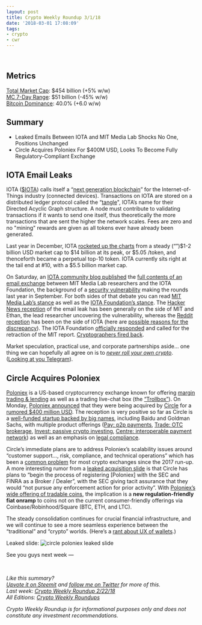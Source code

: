 ```yaml
---
layout: post
title: Crypto Weekly Roundup 3/1/18
date: '2018-03-01 17:08:09'
tags:
- crypto
- cwr
---
```


<br />

## Metrics
[Total Market Cap](https://coinmarketcap.com/charts/): $454 billion (+5% w/w)<br />
[MC 7-Day Range](https://coinmarketcap.com/charts/): $51 billion (-45% w/w)<br />
[Bitcoin Dominance](https://coinmarketcap.com/charts/#dominance-percentage): 40.0% (+6.0 w/w)

## Summary
* Leaked Emails Between IOTA and MIT Media Lab Shocks No One, Positions Unchanged
* Circle Acquires Poloniex For $400M USD, Looks To Become Fully Regulatory-Compliant Exchange

## IOTA Email Leaks
IOTA ([$IOTA](https://coinmarketcap.com/currencies/iota/)) calls itself a “[next generation blockchain](https://iota.org/)” for the Internet-of-Things industry (connected devices). Transactions on IOTA are stored on a distributed ledger protocol called the “[tangle](https://iota.org/IOTA_Whitepaper.pdf)", IOTA’s name for their Directed Acyclic Graph structure. A node must contribute to validating transactions if it wants to send one itself, thus theoretically the more transactions that are sent the higher the network scales. Fees are zero and no "mining" rewards are given as all tokens ever have already been generated.

Last year in December, IOTA [rocketed up the charts](https://coinmarketcap.com/currencies/iota/historical-data/?start=20130428&end=20180228) from a steady (“”)$1-2 billion USD market cap to $14 billion at its peak, or $5.05 /token, and thenceforth became a perpetual top-10 token. IOTA currently sits right at the tail end at  #10, with a $5.5 billion market cap.

On Saturday, an [IOTA community blog published](http://www.tangleblog.com/2018/02/24/full-emails-ethan-heilman-digital-currency-initiative-iota-team-leaked/) the [full contents of an email exchange](http://www.tangleblog.com/wp-content/uploads/2018/02/letters.pdf) between MIT Media Lab researchers and the IOTA Foundation, the background of a [security vulnerability](https://github.com/mit-dci/tangled-curl/blob/master/vuln-iota.md) making the rounds last year in September. For both sides of that debate you can read [MIT Media Lab’s stance](https://www.media.mit.edu/posts/iota-response/) as well as the [IOTA Foundation’s stance](https://blog.iota.org/official-iota-foundation-response-to-the-digital-currency-initiative-at-the-mit-media-lab-part-1-72434583a2). The [Hacker News reception](https://news.ycombinator.com/item?id=16457120) of the email leak has been generally on the side of MIT and Ethan, the lead researcher uncovering the vulnerability, whereas the [Reddit reception](https://www.reddit.com/r/CryptoCurrency/comments/7zztey/full_emails_of_ethan_heilman_and_the_digital/) has been on the side of IOTA (here are [possible reasons for the discrepancy](https://news.ycombinator.com/item?id=16457535)). The IOTA Foundation [officially responded](https://blog.iota.org/official-statement-regarding-the-mit-dci-email-leaks-ea3cacd6699a) and called for the retraction of the MIT report. [Cryptographers fired back](https://twitter.com/dionyziz/status/968088282457354240).

Market speculation, practical use, and corporate partnerships aside… one thing we can hopefully all agree on is to [*never roll your own crypto*](https://security.stackexchange.com/questions/18197/why-shouldnt-we-roll-our-own#18198). ([Looking at you Telegram](https://security.stackexchange.com/questions/49782/is-telegram-secure#49802)).

## Circle Acquires Poloniex
[Poloniex](https://poloniex.com/) is a US-based cryptocurrency exchange known for offering [margin trading & lending](https://poloniex.com/) as well as a trading live-chat box (the [“Trollbox”](https://www.newsbtc.com/2017/06/07/poloniex-disables-trollbox-let-moderators-focus-customer-support/)). On Monday, [Poloniex announced](https://poloniex.com/press-releases/2018.02.26-Poloniex-joins-Circle/) that they were being acquired by [Circle](https://www.circle.com/) for a [rumored $400 million USD](http://fortune.com/2018/02/26/circle-cryptocurrency-trade-bitcoin/). The reception is very positive so far as Circle is a [well-funded startup backed by big names](https://www.circle.com/en/about), including Baidu and Goldman Sachs, with multiple product offerings ([Pay: p2p payments](https://www.circle.com/en/), [Trade: OTC brokerage](https://www.circletrade.com/en/), [Invest: passive crypto investing](https://www.circle.com/en/invest), [Centre: interoperable payment network](https://www.centre.io/)) as well as an emphasis on [legal compliance](http://www.dfs.ny.gov/about/press/pr1509221.htm).

Circle’s immediate plans are to address Poloniex’s scalability issues around “customer support…, risk, compliance, and technical operations” which has been a [common problem](https://blog.coinbase.com/introducing-tina-bhatnagar-walking-the-talk-on-customer-service-d7ba6d2fb0dd) for most crypto exchanges since the 2017 run-up. A more interesting rumor from a [leaked acquisition slide](https://twitter.com/nathanielpopper/status/968202570719117313) is that Circle has plans to “begin the process of registering [Poloniex] with the SEC and FINRA as a Broker / Dealer”, with the SEC giving tacit assurance that they would “not pursue any enforcement action for prior activity”. With [Poloniex’s wide offering of tradable coins](https://coinmarketcap.com/exchanges/poloniex/), the implication is a **new regulation-friendly fiat onramp** to coins not on the current consumer-friendly offerings via Coinbase/Robinhood/Square (BTC, ETH, and LTC).

The steady consolidation continues for crucial financial infrastructure, and we will continue to see a more seamless experience between the “traditional” and “crypto” worlds.  (Here’s a [rant about UX of wallets](https://medium.com/mycrypto/the-future-of-ethereum-doesnt-have-wallets-232fcee708bf).)

Leaked slide:
![circle poloniex leaked slide](/content/images/2018/03/DW--Pk4U0AA00sm.jpeg)

See you guys next week —

<br />

*Like this summary?<br /> [Upvote it on Steemit](https://steemit.com/cryptocurrency/@aeto/aeto-s-crypto-weekly-roundup-3-1-18) and [follow me on Twitter](https://twitter.com/tonyin) for more of this.*<br />*Last week: [Crypto Weekly Roundup 2/22/18](https://tonyy.in/crypto-weekly-roundup-2-22-18/)*<br />*All Editions: [Crypto Weekly Roundups](https://tonyy.in/tag/cwr/)*

*Crypto Weekly Roundup is for informational purposes only and does not constitute any investment recommendations.*